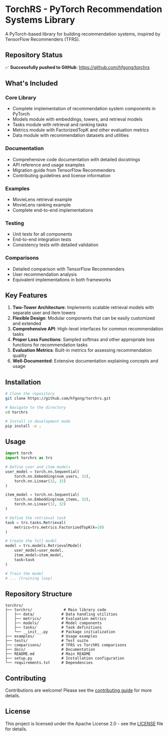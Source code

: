 # TorchRS - PyTorch Recommendation Systems Library

A PyTorch-based library for building recommendation systems, inspired by TensorFlow Recommenders (TFRS).

## Repository Status

✅ **Successfully pushed to GitHub**: https://github.com/hfgong/torchrs

## What's Included

### Core Library
- Complete implementation of recommendation system components in PyTorch
- Models module with embeddings, towers, and retrieval models
- Tasks module with retrieval and ranking tasks
- Metrics module with FactorizedTopK and other evaluation metrics
- Data module with recommendation datasets and utilities

### Documentation
- Comprehensive code documentation with detailed docstrings
- API reference and usage examples
- Migration guide from TensorFlow Recommenders
- Contributing guidelines and license information

### Examples
- MovieLens retrieval example
- MovieLens ranking example
- Complete end-to-end implementations

### Testing
- Unit tests for all components
- End-to-end integration tests
- Consistency tests with detailed validation

### Comparisons
- Detailed comparison with TensorFlow Recommenders
- User recommendation analysis
- Equivalent implementations in both frameworks

## Key Features

1. **Two-Tower Architecture**: Implements scalable retrieval models with separate user and item towers
2. **Flexible Design**: Modular components that can be easily customized and extended
3. **Comprehensive API**: High-level interfaces for common recommendation tasks
4. **Proper Loss Functions**: Sampled softmax and other appropriate loss functions for recommendation tasks
5. **Evaluation Metrics**: Built-in metrics for assessing recommendation quality
6. **Well-Documented**: Extensive documentation explaining concepts and usage

## Installation

```bash
# Clone the repository
git clone https://github.com/hfgong/torchrs.git

# Navigate to the directory
cd torchrs

# Install in development mode
pip install -e .
```

## Usage

```python
import torch
import torchrs as trs

# Define user and item models
user_model = torch.nn.Sequential(
    torch.nn.Embedding(num_users, 32),
    torch.nn.Linear(32, 32)
)

item_model = torch.nn.Sequential(
    torch.nn.Embedding(num_items, 32),
    torch.nn.Linear(32, 32)
)

# Define the retrieval task
task = trs.tasks.Retrieval(
    metrics=trs.metrics.FactorizedTopK(k=10)
)

# Create the full model
model = trs.models.RetrievalModel(
    user_model=user_model,
    item_model=item_model,
    task=task
)

# Train the model
# ... (training loop)
```

## Repository Structure

```
torchrs/
├── torchrs/              # Main library code
│   ├── data/            # Data handling utilities
│   ├── metrics/         # Evaluation metrics
│   ├── models/          # Model components
│   ├── tasks/           # Task definitions
│   └── __init__.py      # Package initialization
├── examples/            # Usage examples
├── tests/               # Test suite
├── comparisons/         # TFRS vs TorchRS comparisons
├── docs/                # Documentation
├── README.md            # Main README
├── setup.py             # Installation configuration
└── requirements.txt     # Dependencies
```

## Contributing

Contributions are welcome! Please see the [contributing guide](CONTRIBUTING.md) for more details.

## License

This project is licensed under the Apache License 2.0 - see the [LICENSE](LICENSE) file for details.